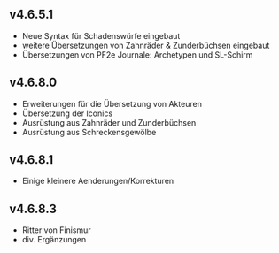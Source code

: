 ## v4.6.5.1
* Neue Syntax für Schadenswürfe eingebaut
* weitere Übersetzungen von Zahnräder & Zunderbüchsen eingebaut
* Übersetzungen von PF2e Journale: Archetypen und SL-Schirm

## v4.6.8.0
* Erweiterungen für die Übersetzung von Akteuren
* Übersetzung der Iconics
* Ausrüstung aus Zahnräder und Zunderbüchsen
* Ausrüstung aus Schreckensgewölbe

## v4.6.8.1
* Einige kleinere Aenderungen/Korrekturen

## v4.6.8.3
* Ritter von Finismur
* div. Ergänzungen
